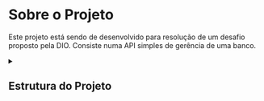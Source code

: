 # Sobre o Projeto

Este projeto está sendo de desenvolvido para resolução de um desafio proposto pela DIO. Consiste numa API simples de gerência de uma banco.

<details>
<summary><h2>Estrutura do Projeto</h2></summary>

The workspace contains two folders by default, where:

- `src`: the folder to maintain sources
- `lib`: the folder to maintain dependencies

Meanwhile, the compiled output files will be generated in the `bin` folder by default.

> If you want to customize the folder structure, open `.vscode/settings.json` and update the related settings there.

## Dependency Management

The `JAVA PROJECTS` view allows you to manage your dependencies. More details can be found [here](https://github.com/microsoft/vscode-java-dependency#manage-dependencies).
</details>